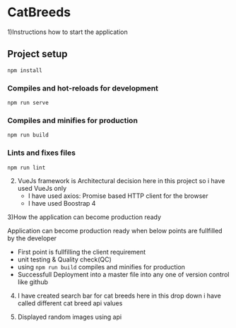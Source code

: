 # CatBreeds

1)Instructions how to start the application

## Project setup
```
npm install
```

### Compiles and hot-reloads for development
```
npm run serve
```

### Compiles and minifies for production
```
npm run build
```

### Lints and fixes files
```
npm run lint
```

2) VueJs framework is Architectural decision here in this project so i have used VueJs only
   - I have used axios:  Promise based HTTP client for the browser
   - I have used Boostrap 4 

3)How the application can become production ready

  Application can become production ready when below points are fullfilled by the developer
- First point is fullfilling the client requirement
- unit testing & Quality check(QC)
- using `npm run build` compiles and minifies for production  
- Successfull Deployment into a master file into any one of version control like github

4) I have created search bar for cat breeds here in this drop down i have called different cat breed api values 

5) Displayed random images using api

